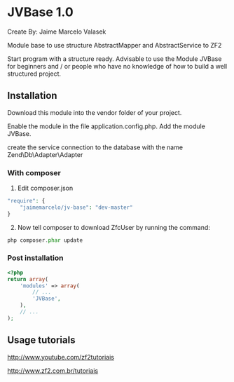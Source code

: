 JVBase 1.0
================
Create By: Jaime Marcelo Valasek

Module base to use structure AbstractMapper and AbstractService to ZF2

Start program with a structure ready. Advisable to use the Module JVBase for beginners and / or people who have no knowledge of how to build a well structured project.

Installation
-----
Download this module into the vendor folder of your project.

Enable the module in the file application.config.php. Add the module JVBase.

create the service connection to the database with the name Zend\Db\Adapter\Adapter

### With composer

1. Edit composer.json

```php
"require": {
    "jaimemarcelo/jv-base": "dev-master"
}
```

2. Now tell composer to download ZfcUser by running the command:

```php
php composer.phar update
```

### Post installation

```php
<?php
return array(
    'modules' => array(
        // ...
        'JVBase',
    ),
    // ...
);
```

Usage tutorials
-----
http://www.youtube.com/zf2tutoriais

http://www.zf2.com.br/tutoriais